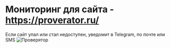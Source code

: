 # Мониторинг для сайта - https://proverator.ru/
Если сайт упал или стал недоступен, уведомит в Telegram, по почте или SMS
![Проверятор](https://proverator.ru/banner.png)